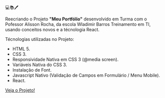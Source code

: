 💻📚🖊️

Reecriando o Projeto **"Meu Portfólio"** desenvolvido em Turma com o Pofessor Alisson Rocha, da escola Wladimir Barros Treinamento em TI, usando conceitos novos e a técnologia React.

Técnologias utilizadas no Projeto:

- HTML 5.
- CSS 3.
- Responsividade Nativa em CSS 3 (@media screen).
- Variáveis Nativa do CSS 3.
- Instalação de Font.
- Javascript Nativo (Validação de Campos em Formulário / Menu Mobile).
- React.

[Veja o Projeto!](https://lelisgustavo.github.io/portfolio-react/)